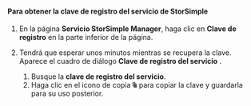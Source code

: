 #### <a name="to-get-the-storsimple-service-registration-key"></a>Para obtener la clave de registro del servicio de StorSimple
1. En la página **Servicio StorSimple Manager**, haga clic en **Clave de registro** en la parte inferior de la página.
2. Tendrá que esperar unos minutos mientras se recupera la clave. Aparece el cuadro de diálogo **Clave de registro del servicio** .
   
   1. Busque la **clave de registro del servicio**.
   2. Haga clic en el icono de copia ![](./media/storsimple-ova-get-service-registration-key/image6-include.png) para copiar la clave y guardarla para su uso posterior.



<!--HONumber=Nov16_HO3-->


